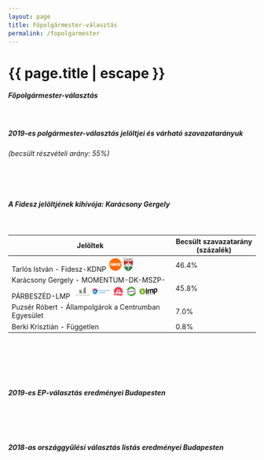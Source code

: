 ```yaml
---
layout: page
title: Főpolgármester-választás
permalink: /fopolgarmester
---
```


<h1 class="page-title">{{ page.title | escape }}</h1>

<div class="section">
    <div class="row">
          <div class="col s12">
		  <h5>Főpolgármester-választás</h5><br/> 
 <h5><strong>2019-es polgármester-választás jelöltjei és várható szavazatarányuk</strong></h5>
 <h6>(becsült részvételi arány: 55%)</h6><br/> 
 <div id="chart_div_onkor_2019" style="width: 100%"></div><br/>
 <h5><strong>A Fidesz jelöltjének kihívója: Karácsony Gergely </strong></h5>
<br/>
<table class="striped">
              <thead>
                <tr>
                    <th>Jelöltek</th>
                    <th>Becsült szavazatarány (százalék)</th>
                </tr>
              </thead>
              <tbody>
             <tr>
                   <td>Tarlós István - Fidesz-KDNP <img src="images/fideszkdnp_logo.png" style="width:55px;height:30px;"></td>
				   <td id="fidesz_mayor">46.4%</td>
			</tr>
			<tr>
			<td>Karácsony Gergely - MOMENTUM-DK-MSZP-PÁRBESZÉD-LMP <img src="images/kozos_ellenzek_logo.PNG" style="width:180px;height:30px;"></td> 
			<td id="ellenzek_mayor">45.8%</td>
			</tr>
			<tr>
			<td>Puzsér Róbert - Állampolgárok a Centrumban Egyesület</td> 
			<td id="ellenzek_mayor">7.0%</td>
			</tr>
			<tr>
			<td>Berki Krisztián - Független</td> 
			<td id="ellenzek_mayor">0.8%</td>
			</tr>
              </tbody>
            </table>
<br/>


<p><span id="megjegyzes"></span><br/></p>
<br/><h5><strong>2019-es EP-választás eredményei Budapesten</strong></h5><br/><br/> 
 <div id="chart_div_ep_2019" style="width: 100%"></div> 
 <br/><h5><strong>2018-as országgyűlési választás listás eredményei Budapesten</strong></h5><br/>
 <div id="chart_div_ogy_2018" style="width: 100%"></div>
          </div>
    </div>
</div>




